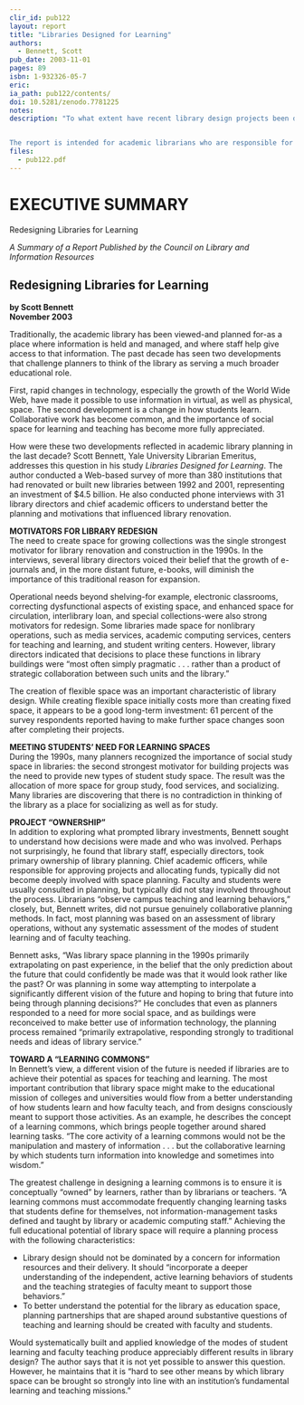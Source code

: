 ```yaml
---
clir_id: pub122
layout: report
title: "Libraries Designed for Learning"
authors: 
  - Bennett, Scott 
pub_date: 2003-11-01
pages: 89
isbn: 1-932326-05-7
eric:
ia_path: pub122/contents/
doi: 10.5281/zenodo.7781225
notes:
description: "To what extent have recent library design projects been driven by an understanding of how students learn and how faculty teach? To find out, Yale Librarian Emeritus Scott Bennett conducted an extensive study of the motivations and planning methods for library renovation and construction projects undertaken between 1992 and 2001. His study entailed a Web-based survey of more than 380 institutions, and phone interviews with 31 library directors and chief academic officers. He concludes that while most of the projects are serving users well, they have rarely been informed by a systematic assessment of how students learn and faculty teach. The author suggests that planning based on such an assessment could equip the library to serve an even more vital function as a space for teaching and learning.


The report is intended for academic librarians who are responsible for library construction and renovation projects, and for campus academic officers who wish to engage substantively with the question of how library space can advance the core learning and teaching missions of their institutions."
files:
  - pub122.pdf
---
```


# EXECUTIVE SUMMARY

Redesigning Libraries for Learning

_A Summary of a Report Published by the Council on Library and Information Resources_

Redesigning Libraries for Learning
----------------------------------

**by Scott Bennett  
November 2003**

Traditionally, the academic library has been viewed-and planned for-as a place where information is held and managed, and where staff help give access to that information. The past decade has seen two developments that challenge planners to think of the library as serving a much broader educational role.

First, rapid changes in technology, especially the growth of the World Wide Web, have made it possible to use information in virtual, as well as physical, space. The second development is a change in how students learn. Collaborative work has become common, and the importance of social space for learning and teaching has become more fully appreciated.

How were these two developments reflected in academic library planning in the last decade? Scott Bennett, Yale University Librarian Emeritus, addresses this question in his study _Libraries Designed for Learning_. The author conducted a Web-based survey of more than 380 institutions that had renovated or built new libraries between 1992 and 2001, representing an investment of $4.5 billion. He also conducted phone interviews with 31 library directors and chief academic officers to understand better the planning and motivations that influenced library renovation.

**MOTIVATORS FOR LIBRARY REDESIGN**  
The need to create space for growing collections was the single strongest motivator for library renovation and construction in the 1990s. In the interviews, several library directors voiced their belief that the growth of e-journals and, in the more distant future, e-books, will diminish the importance of this traditional reason for expansion.

Operational needs beyond shelving-for example, electronic classrooms, correcting dysfunctional aspects of existing space, and enhanced space for circulation, interlibrary loan, and special collections-were also strong motivators for redesign. Some libraries made space for nonlibrary operations, such as media services, academic computing services, centers for teaching and learning, and student writing centers. However, library directors indicated that decisions to place these functions in library buildings were “most often simply pragmatic . . . rather than a product of strategic collaboration between such units and the library.”

The creation of flexible space was an important characteristic of library design. While creating flexible space initially costs more than creating fixed space, it appears to be a good long-term investment: 61 percent of the survey respondents reported having to make further space changes soon after completing their projects.

**MEETING STUDENTS’ NEED FOR LEARNING SPACES**  
During the 1990s, many planners recognized the importance of social study space in libraries: the second strongest motivator for building projects was the need to provide new types of student study space. The result was the allocation of more space for group study, food services, and socializing. Many libraries are discovering that there is no contradiction in thinking of the library as a place for socializing as well as for study.

**PROJECT “OWNERSHIP”**  
In addition to exploring what prompted library investments, Bennett sought to understand how decisions were made and who was involved. Perhaps not surprisingly, he found that library staff, especially directors, took primary ownership of library planning. Chief academic officers, while responsible for approving projects and allocating funds, typically did not become deeply involved with space planning. Faculty and students were usually consulted in planning, but typically did not stay involved throughout the process. Librarians “observe campus teaching and learning behaviors,” closely, but, Bennett writes, did not pursue genuinely collaborative planning methods. In fact, most planning was based on an assessment of library operations, without any systematic assessment of the modes of student learning and of faculty teaching.

Bennett asks, “Was library space planning in the 1990s primarily extrapolating on past experience, in the belief that the only prediction about the future that could confidently be made was that it would look rather like the past? Or was planning in some way attempting to interpolate a significantly different vision of the future and hoping to bring that future into being through planning decisions?” He concludes that even as planners responded to a need for more social space, and as buildings were reconceived to make better use of information technology, the planning process remained “primarily extrapolative, responding strongly to traditional needs and ideas of library service.”

**TOWARD A “LEARNING COMMONS”**  
In Bennett’s view, a different vision of the future is needed if libraries are to achieve their potential as spaces for teaching and learning. The most important contribution that library space might make to the educational mission of colleges and universities would flow from a better understanding of how students learn and how faculty teach, and from designs consciously meant to support those activities. As an example, he describes the concept of a learning commons, which brings people together around shared learning tasks. “The core activity of a learning commons would not be the manipulation and mastery of information . . . but the collaborative learning by which students turn information into knowledge and sometimes into wisdom.”

The greatest challenge in designing a learning commons is to ensure it is conceptually “owned” by learners, rather than by librarians or teachers. “A learning commons must accommodate frequently changing learning tasks that students define for themselves, not information-management tasks defined and taught by library or academic computing staff.” Achieving the full educational potential of library space will require a planning process with the following characteristics:

*   Library design should not be dominated by a concern for information resources and their delivery. It should “incorporate a deeper understanding of the independent, active learning behaviors of students and the teaching strategies of faculty meant to support those behaviors.”
*   To better understand the potential for the library as education space, planning partnerships that are shaped around substantive questions of teaching and learning should be created with faculty and students.

Would systematically built and applied knowledge of the modes of student learning and faculty teaching produce appreciably different results in library design? The author says that it is not yet possible to answer this question. However, he maintains that it is “hard to see other means by which library space can be brought so strongly into line with an institution’s fundamental learning and teaching missions.”
